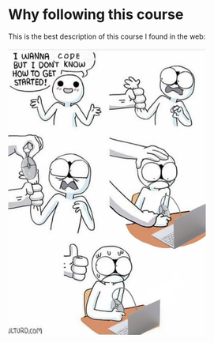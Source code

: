 # Why following this course

This is the best description of this course I found in the web:
<br>

<img src="images/meme_code.jpeg" width="400"/>
